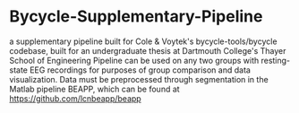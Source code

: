 # Bycycle-Supplementary-Pipeline
a supplementary pipeline built for Cole &amp; Voytek's bycycle-tools/bycycle codebase, built for an undergraduate thesis at Dartmouth College's Thayer School of Engineering
Pipeline can be used on any two groups with resting-state EEG recordings for purposes of group comparison and data visualization.
Data must be preprocessed through segmentation in the Matlab pipeline BEAPP, which can be found at https://github.com/lcnbeapp/beapp

